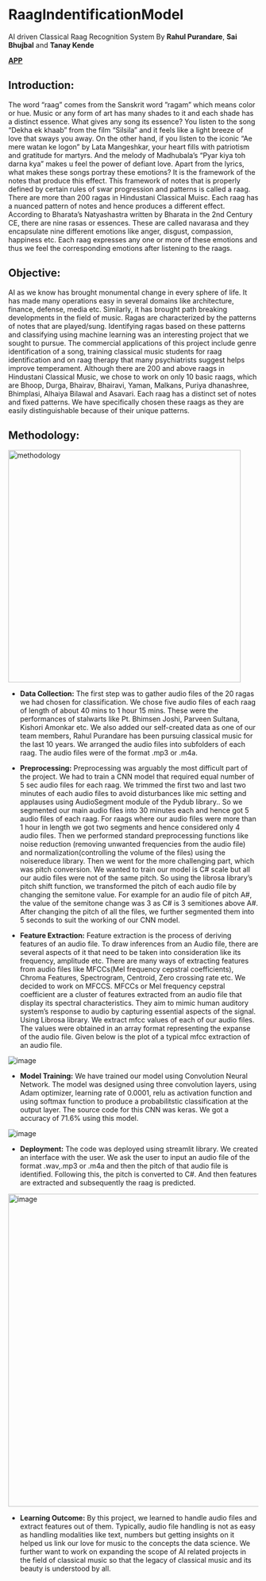 # RaagIndentificationModel

AI driven Classical Raag Recognition System
By **Rahul Purandare**, **Sai Bhujbal** and **Tanay Kende**

[**APP**](https://raagindentificationmodel.streamlit.app/)



## Introduction:

The word “raag” comes from the Sanskrit word ”ragam”  which means color or hue. Music or any form of art has many shades to it and each shade has a distinct essence. What gives any song its essence? You listen to the song “Dekha ek khaab” from the film “Silsila” and it feels like a light breeze of love that sways you away. On the other hand, if you listen to the iconic “Ae mere watan ke logon”   by Lata Mangeshkar, your heart fills with patriotism and gratitude for martyrs. And the melody of Madhubala’s “Pyar kiya toh darna kya”  makes u feel the power of defiant love.
Apart from the lyrics, what makes these songs portray these emotions? It is the framework of the notes that produce this effect. This framework of notes that is properly defined by certain rules of swar progression and patterns is called a raag. There are more than 200 ragas in Hindustani Classical Muisc. Each raag has a nuanced pattern of notes and hence produces a different effect. According to Bharata’s Natyashastra written by Bharata in the 2nd Century CE, there are nine rasas  or essences. These are called navarasa and they encapsulate nine different emotions like anger, disgust, compassion, happiness etc. Each raag expresses any one or more of these emotions and thus we feel the corresponding emotions after listening to the raags.

## Objective:
AI as we know has brought monumental change in every sphere of life. It has made many operations easy in several domains like architecture, finance, defense, media etc. Similarly, it has brought path breaking developments in the field of music. Ragas are characterized by the patterns of notes that are played/sung. Identifying ragas based on these patterns and classifying using machine learning was an interesting project that we sought to pursue. The commercial applications of this project include genre identification of a song, training classical music students for raag identification and on raag therapy that many psychiatrists suggest helps improve temperament.
Although there are 200 and above raags in Hindustani Classical Music, we chose to work on only 10 basic raags, which are Bhoop, Durga, Bhairav, Bhairavi, Yaman, Malkans, Puriya dhanashree, Bhimplasi, Alhaiya Bilawal and Asavari. Each raag has a distinct set of notes and fixed patterns. We have specifically chosen these raags as they are easily distinguishable because of their unique patterns.

## Methodology:

<img width="468" alt="methodology" src="https://github.com/SaiBhujbal/RaagIndentificationModel/assets/46700402/7b055f98-df53-4f0e-9ae3-bd4be77e110a">

- **Data Collection:**
The first step was to gather audio files of the 20 ragas we had chosen for classification. We chose five audio files of each raag of length of about 40 mins to 1 hour 15 mins. These were the performances of stalwarts like Pt. Bhimsen Joshi, Parveen Sultana, Kishori Amonkar etc. We also added our self-created data as one of our team members, Rahul Purandare has been pursuing classical music for the last 10 years. We arranged the audio files into subfolders of each raag. The audio files were of the format .mp3 or .m4a.

- **Preprocessing:**
Preprocessing was arguably the most difficult part of the project. We had to train a CNN model that required equal number of 5 sec audio files for each raag. We trimmed the first two and last two minutes of each audio files to avoid disturbances like mic setting and applauses using AudioSegment module of the Pydub library.. So we segmented our main audio files into 30 minutes each and hence got 5 audio files of each raag. For raags where our audio files were more than 1 hour in length we got two segments and hence considered only 4 audio files. Then we performed standard preprocessing functions like noise reduction (removing unwanted frequencies from the audio file) and normalization(controlling the volume of the files) using the noisereduce library. Then we went for the more challenging part, which was pitch conversion. We wanted to train our model is C# scale but all our audio files were not of the same pitch. So using the librosa library’s pitch shift function, we transformed the pitch of each audio file by changing the semitone value. For example for an audio file of pitch A#, the value of the semitone change was 3 as C# is 3 semitiones above A#. After changing the pitch of all the files, we further segmented them into 5 seconds to suit the working of our CNN model.

- **Feature Extraction:**
Feature extraction is the process of deriving features of an audio file. To draw inferences from an Audio file, there are several aspects of it that need to be taken into consideration like its frequency, amplitude etc. There are many ways of extracting features from audio files like MFCCs(Mel frequency cepstral coefficients), Chroma Features, Spectrogram, Centroid, Zero crossing rate etc. We decided to work on MFCCS. MFCCs or Mel frequency cepstral coefficient are a cluster of features extracted from an audio file that display its spectral characteristics. They aim to mimic human auditory system’s response to audio by capturing essential aspects of the signal. Using Librosa library. We extract mfcc values of each of our audio files. The values were obtained in an array format representing the expanse of the audio file. Given below is the plot of a typical mfcc extraction of an audio file.

![image](https://github.com/SaiBhujbal/RaagIndentificationModel/assets/46700402/5e799b92-11d1-4740-aef6-85578165efe8)


- **Model Training:**
We have trained our model using Convolution Neural Network. The model was designed using three convolution layers, using Adam optimizer, learning rate of 0.0001, relu as activation function and using softmax function to produce a probabilitstic classification at the output layer. The source code for this CNN was keras. We got a accuracy of 71.6% using this model.

![image](https://github.com/SaiBhujbal/RaagIndentificationModel/assets/46700402/16799f9e-18db-4b7d-be34-66c9d6578248)


- **Deployment:**
The code was deployed using streamlit library. We created an interface with the user. We ask the user to input an audio file of the format .wav,.mp3 or .m4a and then the pitch of that audio file is identified. Following this, the pitch is converted to C#. And then features are extracted and subsequently the raag is predicted.

<img width="630" alt="image" src="https://github.com/SaiBhujbal/RaagIndentificationModel/assets/46700402/9bfae8fd-dc01-43b9-a39b-4f1d0e675ecc">


- **Learning Outcome:**
By this project, we learned to handle audio files and extract features out of them. Typically, audio file handling is not as easy as handling modalities like text, numbers but getting insights on it helped us link our love for music to the concepts the data science. We further want to work on expanding the scope of AI related projects in the field of classical music so that the legacy of classical music and its beauty is understood by all.

